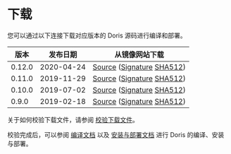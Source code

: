 # 下载

您可以通过以下连接下载对应版本的 Doris 源码进行编译和部署。

| 版本 | 发布日期 | 从镜像网站下载 |
|---|---|---|
| 0.12.0 | 2020-04-24 | [Source](https://downloads.apache.org/incubator/doris/0.12.0-incubating/apache-doris-0.12.0-incubating-src.tar.gz) ([Signature](https://downloads.apache.org/incubator/doris/0.12.0-incubating/apache-doris-0.12.0-incubating-src.tar.gz.asc) [SHA512](https://downloads.apache.org/incubator/doris/0.12.0-incubating/apache-doris-0.12.0-incubating-src.tar.gz.sha512)) |
| 0.11.0 | 2019-11-29 | [Source](https://downloads.apache.org/incubator/doris/0.11.0-incubating/apache-doris-0.11.0-incubating-src.tar.gz) ([Signature](https://downloads.apache.org/incubator/doris/0.11.0-incubating/apache-doris-0.11.0-incubating-src.tar.gz.asc) [SHA512](https://downloads.apache.org/incubator/doris/0.11.0-incubating/apache-doris-0.11.0-incubating-src.tar.gz.sha512)) |
| 0.10.0 | 2019-07-02 | [Source](https://downloads.apache.org/incubator/doris/0.10.0-incubating/apache-doris-0.10.0-incubating-src.tar.gz) ([Signature](https://downloads.apache.org/incubator/doris/0.10.0-incubating/apache-doris-0.10.0-incubating-src.tar.gz.asc) [SHA512](https://downloads.apache.org/incubator/doris/0.10.0-incubating/apache-doris-0.10.0-incubating-src.tar.gz.sha512)) |
| 0.9.0 | 2019-02-18 | [Source](https://downloads.apache.org/incubator/doris/0.9.0-incubating/apache-doris-0.9.0-incubating-src.tar.gz) ([Signature](https://downloads.apache.org/incubator/doris/0.9.0-incubating/apache-doris-0.9.0-incubating-src.tar.gz.asc) [SHA512](https://downloads.apache.org/incubator/doris/0.9.0-incubating/apache-doris-0.9.0-incubating-src.tar.gz.sha512)) |
 
关于如何校验下载文件，请参阅 [校验下载文件](../community/verify-apache-release.html)。

校验完成后，可以参阅 [编译文档](../installing/compilation.html) 以及 [安装与部署文档](../installing/install-deploy.html) 进行 Doris 的编译、安装与部署。
